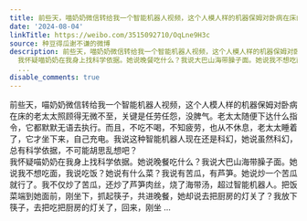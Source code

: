 ```yaml
---
title: 前些天，喵奶奶微信转给我一个智能机器人视频，这个人模人样的机器保姆对卧病在床的老太太照顾得无微不至，关键是任劳任怨，没脾气。老太太随便下达什么指令，它...
date: '2024-08-04'
linkTitle: https://weibo.com/3515092710/OqLne9H3c
source: 种豆得瓜谢不谦的微博
description: 前些天，喵奶奶微信转给我一个智能机器人视频，这个人模人样的机器保姆对卧病在床的老太太照顾得无微不至，关键是任劳任怨，没脾气。老太太随便下达什么指令，它都默默无语去执行。而且，不吃不喝，不知疲劳，也从不休息，老太太睡着了，它才坐下来，自己充电。我说这种智能机器人现在还是科幻，她说虽然科幻，总有科学依据，不可能胡思乱想吧？<br>
  我怀疑喵奶奶在我身上找科学依据。她说晚餐吃什么？我说大巴山海带臊子面。她说我不想吃面，我说吃饭？她说有什么菜？我说有苦瓜，有芦笋。她说炒一个苦瓜就行了。我不仅炒了苦瓜，还炒了芦笋肉丝，烧了海带汤，超过智能机器人。把饭菜端到她面前，刚坐下，抓起筷子，共进晚餐，她却说去把厨房的灯关了？我放下筷子，去把吃把厨房的灯关了，回来，刚坐
  ...
disable_comments: true
---
```

前些天，喵奶奶微信转给我一个智能机器人视频，这个人模人样的机器保姆对卧病在床的老太太照顾得无微不至，关键是任劳任怨，没脾气。老太太随便下达什么指令，它都默默无语去执行。而且，不吃不喝，不知疲劳，也从不休息，老太太睡着了，它才坐下来，自己充电。我说这种智能机器人现在还是科幻，她说虽然科幻，总有科学依据，不可能胡思乱想吧？<br> 我怀疑喵奶奶在我身上找科学依据。她说晚餐吃什么？我说大巴山海带臊子面。她说我不想吃面，我说吃饭？她说有什么菜？我说有苦瓜，有芦笋。她说炒一个苦瓜就行了。我不仅炒了苦瓜，还炒了芦笋肉丝，烧了海带汤，超过智能机器人。把饭菜端到她面前，刚坐下，抓起筷子，共进晚餐，她却说去把厨房的灯关了？我放下筷子，去把吃把厨房的灯关了，回来，刚坐 ...